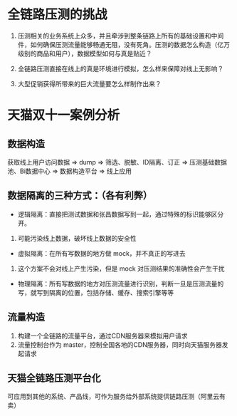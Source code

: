 # 全链路压测的挑战
1. 压测相关的业务系统上众多，并且牵涉到整条链路上所有的基础设置和中间件，如何确保压测流量能够畅通无阻，没有死角。压测的数据怎么构造（亿万级别的商品和用户），数据模型如何与真是贴近？

2. 全链路压测直接在线上的真是环境进行模拟，怎么样来保障对线上无影响？

3. 大型促销获得所带来的巨大流量要怎么样制作出来？

# 天猫双十一案例分析

## 数据构造

获取线上用户访问数据 => dump => 筛选、脱敏、ID隔离、订正 => 压测基础数据池、Bi数据中心 => 数据构造平台 => 线上应用

## 数据隔离的三种方式：（各有利弊）
- 逻辑隔离：直接把测试数据和张昌数据写到一起，通过特殊的标识能够区分开。
1. 可能污染线上数据，破坏线上数据的安全性

- 虚拟隔离：在所有写数据的地方做 mock，并不真正的写进去
1. 这个方案不会对线上产生污染，但是 mock 对压测结果的准确性会产生干扰

- 物理隔离：所有写数据的地方对压测流量进行识别，判断一旦是压测流量的写，就写到隔离的位置，包括存储、缓存、搜索引擎等等

## 流量构造
1. 构建一个全链路的流量平台，通过CDN服务器来模拟用户请求
2. 流量控制台作为 master，控制全国各地的CDN服务器，同时向天猫服务器发起请求

## 天猫全链路压测平台化
可应用到其他的系统、产品线，可作为服务给外部系统提供链路压测（阿里云有卖）